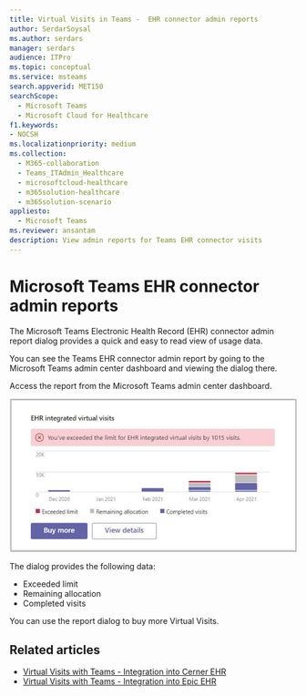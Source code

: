 ```yaml
---
title: Virtual Visits in Teams -  EHR connector admin reports
author: SerdarSoysal
ms.author: serdars
manager: serdars
audience: ITPro
ms.topic: conceptual
ms.service: msteams
search.appverid: MET150
searchScope:
  - Microsoft Teams
  - Microsoft Cloud for Healthcare
f1.keywords:
- NOCSH
ms.localizationpriority: medium
ms.collection: 
  - M365-collaboration
  - Teams_ITAdmin_Healthcare
  - microsoftcloud-healthcare
  - m365solution-healthcare
  - m365solution-scenario
appliesto: 
  - Microsoft Teams
ms.reviewer: ansantam
description: View admin reports for Teams EHR connector visits
---
```


# Microsoft Teams EHR connector admin reports

The Microsoft Teams Electronic Health Record (EHR) connector admin report dialog provides a quick and easy to read view of usage data.

You can see the Teams EHR connector admin report by going to the Microsoft Teams admin center dashboard and viewing the dialog there.

Access the report from the Microsoft Teams admin center dashboard.

 ![a dialog of the virtual visits allocations and limits.](../../media/admin-connector-report.png)

The dialog provides the following data:

- Exceeded limit
- Remaining allocation
- Completed visits

You can use the report dialog to buy more Virtual Visits.

## Related articles

- [Virtual Visits with Teams - Integration into Cerner EHR](ehr-admin-cerner.md)
- [Virtual Visits with Teams - Integration into Epic EHR](ehr-admin.md)
